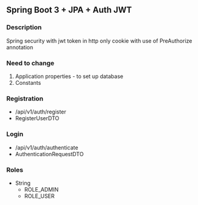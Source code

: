 ## Spring Boot 3 + JPA + Auth JWT

### Description
Spring security with jwt token in http only cookie
with use of PreAuthorize annotation


### Need to change
 1. Application properties - to set up database
 2. Constants
### Registration
- /api/v1/auth/register
- RegisterUserDTO
### Login
- /api/v1/auth/authenticate
- AuthenticationRequestDTO 
### Roles
- String
  - ROLE_ADMIN
  - ROLE_USER
